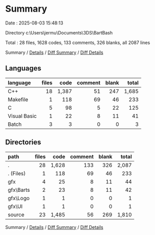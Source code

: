 # Summary

Date : 2025-08-03 15:48:13

Directory c:\\Users\\jermu\\Documents\\3DS\\BartBash

Total : 28 files,  1628 codes, 133 comments, 326 blanks, all 2087 lines

Summary / [Details](details.md) / [Diff Summary](diff.md) / [Diff Details](diff-details.md)

## Languages
| language | files | code | comment | blank | total |
| :--- | ---: | ---: | ---: | ---: | ---: |
| C++ | 18 | 1,387 | 51 | 247 | 1,685 |
| Makefile | 1 | 118 | 69 | 46 | 233 |
| C | 5 | 98 | 5 | 22 | 125 |
| Visual Basic | 1 | 22 | 8 | 11 | 41 |
| Batch | 3 | 3 | 0 | 0 | 3 |

## Directories
| path | files | code | comment | blank | total |
| :--- | ---: | ---: | ---: | ---: | ---: |
| . | 28 | 1,628 | 133 | 326 | 2,087 |
| . (Files) | 1 | 118 | 69 | 46 | 233 |
| gfx | 4 | 25 | 8 | 11 | 44 |
| gfx\\Barts | 2 | 23 | 8 | 11 | 42 |
| gfx\\Logo | 1 | 1 | 0 | 0 | 1 |
| gfx\\UI | 1 | 1 | 0 | 0 | 1 |
| source | 23 | 1,485 | 56 | 269 | 1,810 |

Summary / [Details](details.md) / [Diff Summary](diff.md) / [Diff Details](diff-details.md)